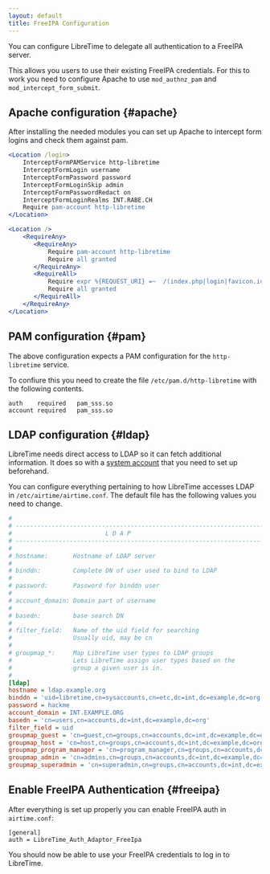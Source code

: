 ```yaml
---
layout: default
title: FreeIPA Configuration
---
```


You can configure LibreTime to delegate all authentication to a FreeIPA server.

This allows you users to use their existing FreeIPA credentials. For this to
work you need to configure Apache to use `mod_authnz_pam` and `mod_intercept_form_submit`.

## Apache configuration {#apache}

After installing the needed modules you can set up Apache to intercept form logins and
check them against pam.

```apache
<Location /login>
    InterceptFormPAMService http-libretime
    InterceptFormLogin username
    InterceptFormPassword password
    InterceptFormLoginSkip admin
    InterceptFormPasswordRedact on
    InterceptFormLoginRealms INT.RABE.CH
    Require pam-account http-libretime
</Location>

<Location />
    <RequireAny>
       <RequireAny>
           Require pam-account http-libretime
           Require all granted
       </RequireAny>
       <RequireAll>
           Require expr %{REQUEST_URI} =~  /(index.php|login|favicon.ico|js|css|locale)/
           Require all granted
       </RequireAll>
    </RequireAny>
</Location>
```

## PAM configuration {#pam}

The above configuration expects a PAM configuration for the `http-libretime` service.

To confiure this you need to create the file `/etc/pam.d/http-libretime` with the following contents.

```
auth    required   pam_sss.so
account required   pam_sss.so
```

## LDAP configuration {#ldap}

LibreTime needs direct access to LDAP so it can fetch additional information. It does so with
a [system account](https://www.freeipa.org/page/HowTo/LDAP#System_Accounts) that you need to
set up beforehand.

You can configure everything pertaining to how LibreTime accesses LDAP in 
`/etc/airtime/airtime.conf`. The default file has the following values you need to change.

```ini
# 
# ----------------------------------------------------------------------
#                          L D A P
# ----------------------------------------------------------------------
#
# hostname:       Hostname of LDAP server
#
# binddn:         Complete DN of user used to bind to LDAP
#
# password:       Password for binddn user
#
# account_domain: Domain part of username
#
# basedn:         base search DN
#
# filter_field:   Name of the uid field for searching
#                 Usually uid, may be cn
#
# groupmap_*:     Map LibreTime user types to LDAP groups
#                 Lets LibreTime assign user types based on the
#                 group a given user is in.
#
[ldap]
hostname = ldap.example.org
binddn = 'uid=libretime,cn=sysaccounts,cn=etc,dc=int,dc=example,dc=org'
password = hackme
account_domain = INT.EXAMPLE.ORG
basedn = 'cn=users,cn=accounts,dc=int,dc=example,dc=org'
filter_field = uid
groupmap_guest = 'cn=guest,cn=groups,cn=accounts,dc=int,dc=example,dc=org'
groupmap_host = 'cn=host,cn=groups,cn=accounts,dc=int,dc=example,dc=org'
groupmap_program_manager = 'cn=program_manager,cn=groups,cn=accounts,dc=int,dc=example,dc=org'
groupmap_admin = 'cn=admins,cn=groups,cn=accounts,dc=int,dc=example,dc=org'
groupmap_superadmin = 'cn=superadmin,cn=groups,cn=accounts,dc=int,dc=example,dc=org'
```

## Enable FreeIPA Authentication {#freeipa}

After everything is set up properly you can enable FreeIPA auth in `airtime.conf`:

```
[general]
auth = LibreTime_Auth_Adaptor_FreeIpa
```

You should now be able to use your FreeIPA credentials to log in to LibreTime.
